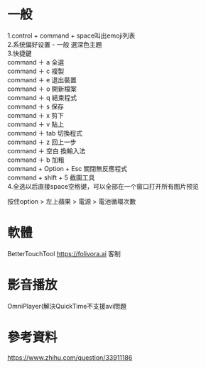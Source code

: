 # 一般
1.control + command + space叫出emoji列表  
2.系统偏好设置 - 一般 選深色主題  
3.快捷鍵  
command ＋ a 全選  
command ＋ c 複製  
command ＋ e 退出裝置  
command ＋ o 開新檔案  
command ＋ q 結束程式  
command ＋ s 保存  
command ＋ x 剪下     
command ＋ v 貼上  
command ＋ tab 切換程式   
command ＋ z 回上一步  
command ＋ 空白 換輸入法  
command ＋ b 加粗  
command + Option + Esc 關閉無反應程式  
command + shift + 5 截圖工具  
4.全选以后直接space空格键，可以全部在一个窗口打开所有图片预览  

按住option > 左上蘋果 > 電源 > 電池循環次數  

# 軟體
BetterTouchTool https://folivora.ai  客制

# 影音播放
OmniPlayer(解決QuickTime不支援avi問題  

# 參考資料
https://www.zhihu.com/question/33911186  
